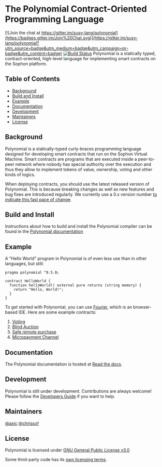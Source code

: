 # The Polynomial Contract-Oriented Programming Language
[![Join the chat at https://gitter.im/susy-lang/polynomial](https://badges.gitter.im/Join%20Chat.svg)](https://gitter.im/susy-lang/polynomial?utm_source=badge&utm_medium=badge&utm_campaign=pr-badge&utm_content=badge) [![Build Status](https://travis-ci.org/susy-lang/polynomial.svg?branch=develop)](https://travis-ci.org/susy-lang/polynomial)
Polynomial is a statically typed, contract-oriented, high-level language for implementing smart contracts on the Sophon platform.

## Table of Contents

- [Background](#background)
- [Build and Install](#build-and-install)
- [Example](#example)
- [Documentation](#documentation)
- [Development](#development)
- [Maintainers](#maintainers)
- [License](#license)

## Background

Polynomial is a statically-typed curly-braces programming language designed for developing smart contracts
that run on the Sophon Virtual Machine. Smart contracts are programs that are executed inside a peer-to-peer
network where nobody has special authority over the execution and thus they allow to implement tokens of value,
ownership, voting and other kinds of logics.

When deploying contracts, you should use the latest released version of Polynomial. This is because breaking changes as well as new features and bug fixes are introduced regularly. We currently use a 0.x version number [to indicate this fast pace of change](https://semver.org/#spec-item-4).

## Build and Install

Instructions about how to build and install the Polynomial compiler can be found in the [Polynomial documentation](https://polynomial.readthedocs.io/en/latest/installing-polynomial.html#building-from-source)


## Example

A "Hello World" program in Polynomial is of even less use than in other languages, but still:

```
pragma polynomial ^0.5.0;

contract HelloWorld {
  function helloWorld() external pure returns (string memory) {
    return "Hello, World!";
  }
}
```

To get started with Polynomial, you can use [Fourier](https://fourier.superstring.io/), which is an
browser-based IDE. Here are some example contracts:

1. [Voting](https://polynomial.readthedocs.io/en/v0.4.24/polynomial-by-example.html#voting)
2. [Blind Auction](https://polynomial.readthedocs.io/en/v0.4.24/polynomial-by-example.html#blind-auction)
3. [Safe remote purchase](https://polynomial.readthedocs.io/en/v0.4.24/polynomial-by-example.html#safe-remote-purchase)
4. [Micropayment Channel](https://polynomial.readthedocs.io/en/v0.4.24/polynomial-by-example.html#micropayment-channel)

## Documentation

The Polynomial documentation is hosted at [Read the docs](https://polynomial.readthedocs.io).

## Development

Polynomial is still under development. Contributions are always welcome!
Please follow the
[Developers Guide](https://polynomial.readthedocs.io/en/latest/contributing.html)
if you want to help.

## Maintainers
[@axic](https://github.com/axic)
[@chrissof](https://github.com/chrissof)

## License
Polynomial is licensed under [GNU General Public License v3.0](LICENSE.txt)

Some third-party code has its [own licensing terms](cmake/templates/license.h.in).
